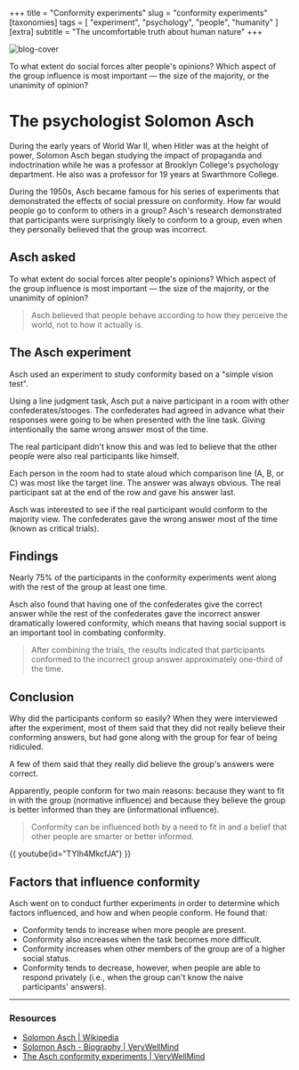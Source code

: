 +++
title = "Conformity experiments"
slug = "conformity experiments"
[taxonomies]
tags = [ "experiment", "psychology", "people", "humanity" ]
[extra]
subtitle = "The uncomfortable truth about human nature"
+++

![blog-cover](/images/blog/2021-06-01/cover.jpg)

To what extent do social forces alter people's opinions? 
Which aspect of the group influence is most important — the size of the majority, or the unanimity of opinion?

<!-- more -->

# The psychologist Solomon Asch

During the early years of World War II, when Hitler was at the height of power, Solomon Asch began studying the impact of propaganda and indoctrination while he was a professor at Brooklyn College's psychology department. He also was a professor for 19 years at Swarthmore College.

During the 1950s, Asch became famous for his series of experiments that demonstrated the effects of social pressure on conformity. How far would people go to conform to others in a group? Asch's research demonstrated that participants were surprisingly likely to conform to a group, even when they personally believed that the group was incorrect.

## Asch asked

To what extent do social forces alter people's opinions?
Which aspect of the group influence is most important — the size of the majority, or the unanimity of opinion?

> Asch believed that people behave according to how they perceive the world, not to how it actually is.

## The Asch experiment

Asch used an experiment to study conformity based on a "simple vision test".

Using a line judgment task, Asch put a naive participant in a room with other confederates/stooges. The confederates had agreed in advance what their responses were going to be when presented with the line task. Giving intentionally the same wrong answer most of the time.

The real participant didn't know this and was led to believe that the other people were also real participants like himself.

Each person in the room had to state aloud which comparison line (A, B, or C) was most like the target line. The answer was always obvious. The real participant sat at the end of the row and gave his answer last.

Asch was interested to see if the real participant would conform to the majority view. The confederates gave the wrong answer most of the time (known as critical trials).

## Findings

Nearly 75% of the participants in the conformity experiments went along with the rest of the group at least one time.

Asch also found that having one of the confederates give the correct answer while the rest of the confederates gave the incorrect answer dramatically lowered conformity, which means that having social support is an important tool in combating conformity.

> After combining the trials, the results indicated that participants conformed to the incorrect group answer approximately one-third of the time.

## Conclusion

Why did the participants conform so easily? When they were interviewed after the experiment, most of them said that they did not really believe their conforming answers, but had gone along with the group for fear of being ridiculed.

A few of them said that they really did believe the group's answers were correct.

Apparently, people conform for two main reasons: because they want to fit in with the group (normative influence) and because they believe the group is better informed than they are (informational influence).

> Conformity can be influenced both by a need to fit in and a belief that other people are smarter or better informed.

{{ youtube(id="TYIh4MkcfJA") }}

## Factors that influence conformity

Asch went on to conduct further experiments in order to determine which factors influenced, and how and when people conform. He found that:

- Conformity tends to increase when more people are present.
- Conformity also increases when the task becomes more difficult.
- Conformity increases when other members of the group are of a higher social status.
- Conformity tends to decrease, however, when people are able to respond privately (i.e., when the group can't know the naive participants' answers).

--- 

### Resources

- [Solomon Asch | Wikipedia](https://en.wikipedia.org/wiki/Solomon_Asch)
- [Solomon Asch - Biography | VeryWellMind](https://www.verywellmind.com/solomon-asch-biography)
- [The Asch conformity experiments | VeryWellMind](https://www.verywellmind.com/the-asch-conformity-experiments)